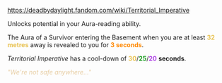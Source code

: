 https://deadbydaylight.fandom.com/wiki/Territorial_Imperative

<p>Unlocks potential in your Aura-reading ability.
<p>The Aura  of a Survivor entering the Basement  when you are at least <b><span class="clr clr2" style="color: #e8c252 ;">32 metres</span></b> away is revealed to you for <b><span class="clr clr6" style="color: #ff8800 ;">3 seconds</span></b>.
</p><p><i>Territorial Imperative</i> has a cool-down of <span class="clr" style="color: #e8c252;"><b>30</b></span>/<span class="clr" style="color: #199b1e;"><b>25</b></span>/<span class="clr" style="color: #ac3ee3;"><b>20</b></span> <b>seconds</b>.
</p><p><i><span class="clr clr9" style="color: #e7cda2 ;">"We're not safe anywhere..."</span></i>
</p>
</p>